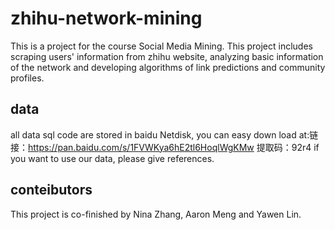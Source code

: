 # zhihu-network-mining
This is a project for the course Social Media Mining. This project includes scraping users' information from zhihu website, analyzing basic information of the network and developing algorithms of link predictions and community profiles. 
## data
all data sql code are stored in baidu Netdisk, you can easy down load at:链接：https://pan.baidu.com/s/1FVWKya6hE2tl6HoqlWgKMw 提取码：92r4 if you want to use our data, please give references. 
## conteibutors
This project is co-finished by Nina Zhang, Aaron Meng and Yawen Lin.
